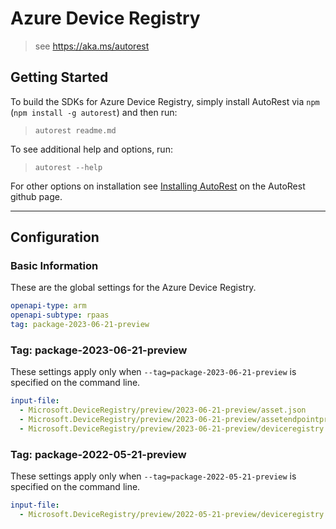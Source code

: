# Azure Device Registry

> see https://aka.ms/autorest

## Getting Started

To build the SDKs for Azure Device Registry, simply install AutoRest via `npm` (`npm install -g autorest`) and then run:

> `autorest readme.md`

To see additional help and options, run:

> `autorest --help`

For other options on installation see [Installing AutoRest](https://aka.ms/autorest/install) on the AutoRest github page.

---

## Configuration

### Basic Information

These are the global settings for the Azure Device Registry.

```yaml
openapi-type: arm
openapi-subtype: rpaas
tag: package-2023-06-21-preview
```

### Tag: package-2023-06-21-preview

These settings apply only when `--tag=package-2023-06-21-preview` is specified on the command line.

```yaml $(tag) == 'package-2023-06-21-preview'
input-file:
  - Microsoft.DeviceRegistry/preview/2023-06-21-preview/asset.json
  - Microsoft.DeviceRegistry/preview/2023-06-21-preview/assetendpointprofile.json
  - Microsoft.DeviceRegistry/preview/2023-06-21-preview/deviceregistry.json
```

### Tag: package-2022-05-21-preview

These settings apply only when `--tag=package-2022-05-21-preview` is specified on the command line.

```yaml $(tag) == 'package-2022-05-21-preview'
input-file:
  - Microsoft.DeviceRegistry/preview/2022-05-21-preview/deviceregistry.json
```
